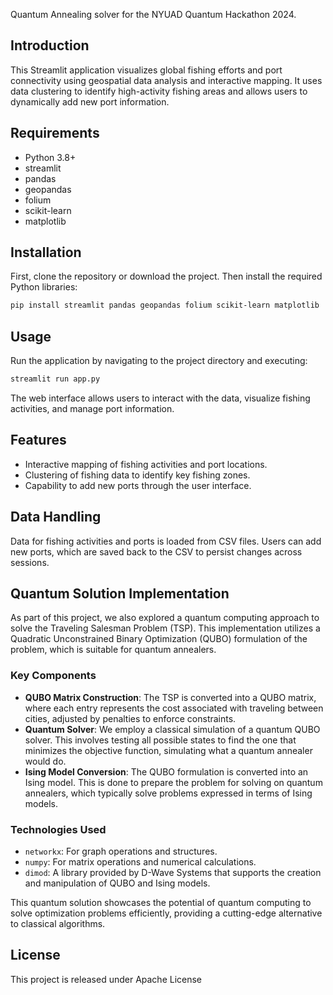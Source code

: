 Quantum Annealing solver for the NYUAD Quantum Hackathon 2024.

## Introduction
This Streamlit application visualizes global fishing efforts and port connectivity using geospatial data analysis and interactive mapping. It uses data clustering to identify high-activity fishing areas and allows users to dynamically add new port information.

## Requirements
- Python 3.8+
- streamlit
- pandas
- geopandas
- folium
- scikit-learn
- matplotlib

## Installation
First, clone the repository or download the project. Then install the required Python libraries:
```bash
pip install streamlit pandas geopandas folium scikit-learn matplotlib
```

## Usage
Run the application by navigating to the project directory and executing:
```bash
streamlit run app.py
```
The web interface allows users to interact with the data, visualize fishing activities, and manage port information.

## Features
- Interactive mapping of fishing activities and port locations.
- Clustering of fishing data to identify key fishing zones.
- Capability to add new ports through the user interface.

## Data Handling
Data for fishing activities and ports is loaded from CSV files. Users can add new ports, which are saved back to the CSV to persist changes across sessions.

## Quantum Solution Implementation
As part of this project, we also explored a quantum computing approach to solve the Traveling Salesman Problem (TSP). This implementation utilizes a Quadratic Unconstrained Binary Optimization (QUBO) formulation of the problem, which is suitable for quantum annealers.

### Key Components
- **QUBO Matrix Construction**: The TSP is converted into a QUBO matrix, where each entry represents the cost associated with traveling between cities, adjusted by penalties to enforce constraints.
- **Quantum Solver**: We employ a classical simulation of a quantum QUBO solver. This involves testing all possible states to find the one that minimizes the objective function, simulating what a quantum annealer would do.
- **Ising Model Conversion**: The QUBO formulation is converted into an Ising model. This is done to prepare the problem for solving on quantum annealers, which typically solve problems expressed in terms of Ising models.

### Technologies Used
- `networkx`: For graph operations and structures.
- `numpy`: For matrix operations and numerical calculations.
- `dimod`: A library provided by D-Wave Systems that supports the creation and manipulation of QUBO and Ising models.

This quantum solution showcases the potential of quantum computing to solve optimization problems efficiently, providing a cutting-edge alternative to classical algorithms.

## License
This project is released under Apache License
